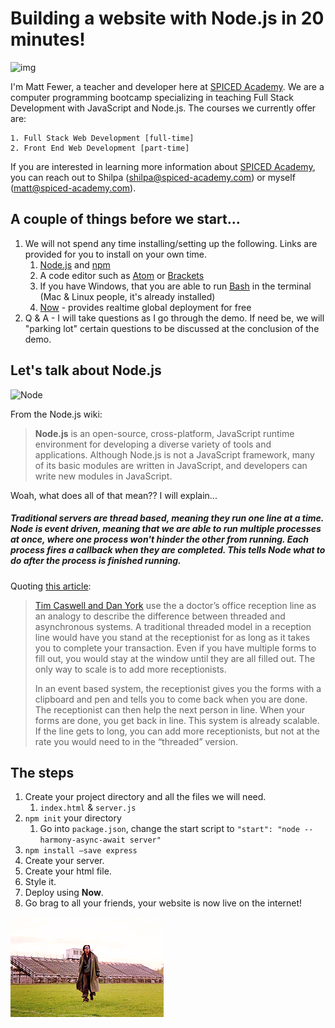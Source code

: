 # Building a website with Node.js in 20 minutes!

![img](http://assets.codebar.io/b//uploads/sponsor/avatar/250/Spiced_Logo.png)



I'm Matt Fewer, a teacher and developer here at [SPICED Academy](https://www.spiced-academy.com/). We are a computer programming bootcamp specializing in teaching Full Stack Development with JavaScript and Node.js.  The courses we currently offer are:

	1. Full Stack Web Development [full-time]
	2. Front End Web Development [part-time]

If you are interested in learning more information about <u>SPICED Academy</u>, you can reach out to Shilpa (shilpa@spiced-academy.com) or myself (matt@spiced-academy.com).

## A couple of things before we start...

1. We will not spend any time installing/setting up the following. Links are provided for you to install on your own time.
   1. [Node.js](https://nodejs.org/en/) and [npm](https://www.npmjs.com/)
   2. A code editor such as [Atom](https://atom.io/) or [Brackets](http://brackets.io/)
   3. If you have Windows, that you are able to run [Bash](https://msdn.microsoft.com/en-us/commandline/wsl/about) in the terminal (Mac & Linux people, it's already installed)
   4. [Now](https://zeit.co/now) - provides realtime global deployment for free
2. Q & A - I will take questions as I go through the demo. If need be, we will "parking lot" certain questions to be discussed at the conclusion of the demo.

## Let's talk about Node.js

![Node](https://dab1nmslvvntp.cloudfront.net/wp-content/uploads/2015/07/1436439824nodejs-logo.png)

From the Node.js wiki:

> **Node.js** is an open-source, cross-platform, JavaScript runtime environment for developing a diverse variety of tools and applications. Although Node.js is not a JavaScript framework, many of its basic modules are written in JavaScript, and developers can write new modules in JavaScript.

Woah, what does all of that mean?? I will explain...

##### Traditional servers are thread based, meaning they run one line at a time. Node is event driven, meaning that we are able to run multiple processes at once, where one process won't hinder the other from running. Each process fires a **callback** when they are completed. This tells Node what to do after the process is finished running.

Quoting [this article](https://objectpartners.com/2011/08/23/an-introduction-to-node-js/):

>  [Tim Caswell and Dan York](http://code.danyork.com/2011/01/25/node-js-doctors-offices-and-fast-food-restaurants-understanding-event-driven-programming/) use the a doctor’s office reception line as an analogy to describe the difference between threaded and asynchronous systems. A traditional threaded model in a reception line would have you stand at the receptionist for as long as it takes you to complete your transaction. Even if you have multiple forms to fill out, you would stay at the window until they are all filled out. The only way to scale is to add more receptionists.
>
>  In an event based system, the receptionist gives you the forms with a clipboard and pen and tells you to come back when you are done. The receptionist can then help the next person in line. When your forms are done, you get back in line. This system is already scalable. If the line gets to long, you can add more receptionists, but not at the rate you would need to in the “threaded” version.

## The steps

1. Create your project directory and all the files we will need.
   1. `index.html` & `server.js`
2. `npm init` your directory
   1. Go into `package.json`, change the start script to `"start": "node --harmony-async-await server"`
3. `npm install —save express`
4. Create your server.
5. Create your html file.
6. Style it.
7. Deploy using **Now**.
8. Go brag to all your friends, your website is now live on the internet! 






![do a dance](./success.gif)